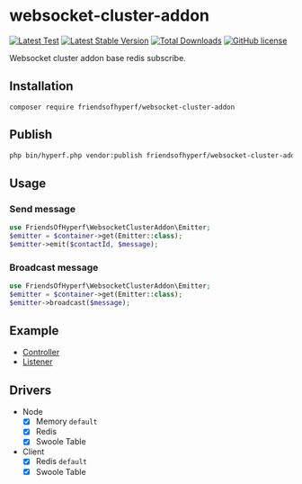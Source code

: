 # websocket-cluster-addon

[![Latest Test](https://github.com/friendsofhyperf/websocket-cluster-addon/workflows/tests/badge.svg)](https://github.com/friendsofhyperf/websocket-cluster-addon/actions)
[![Latest Stable Version](https://poser.pugx.org/friendsofhyperf/websocket-cluster-addon/version.png)](https://packagist.org/packages/friendsofhyperf/websocket-cluster-addon)
[![Total Downloads](https://poser.pugx.org/friendsofhyperf/websocket-cluster-addon/d/total.png)](https://packagist.org/packages/friendsofhyperf/websocket-cluster-addon)
[![GitHub license](https://img.shields.io/github/license/friendsofhyperf/websocket-cluster-addon)](https://github.com/friendsofhyperf/websocket-cluster-addon)

Websocket cluster addon base redis subscribe.

## Installation

~~~base
composer require friendsofhyperf/websocket-cluster-addon
~~~

## Publish

~~~bash
php bin/hyperf.php vendor:publish friendsofhyperf/websocket-cluster-addon
~~~

## Usage

### Send message

~~~php
use FriendsOfHyperf\WebsocketClusterAddon\Emitter;
$emitter = $container->get(Emitter::class);
$emitter->emit($contactId, $message);
~~~

### Broadcast message

~~~php
use FriendsOfHyperf\WebsocketClusterAddon\Emitter;
$emitter = $container->get(Emitter::class);
$emitter->broadcast($message);
~~~

## Example

- [Controller](examples/Controller/WebSocketController.php)
- [Listener](examples/Listener/StatusChangedListener.php)

## Drivers

- Node
  - [x] Memory `default`
  - [x] Redis
  - [x] Swoole Table

- Client
  - [x] Redis `default`
  - [x] Swoole Table
